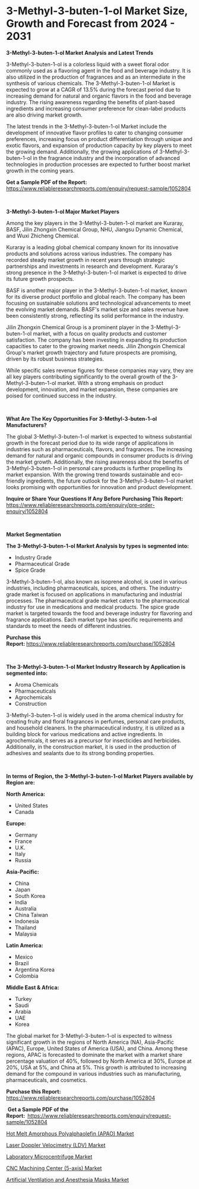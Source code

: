 <p><h1>3-Methyl-3-buten-1-ol Market Size, Growth and Forecast from 2024 - 2031</h1></p><p><strong>3-Methyl-3-buten-1-ol Market Analysis and Latest Trends</strong></p>
<p><p>3-Methyl-3-buten-1-ol is a colorless liquid with a sweet floral odor commonly used as a flavoring agent in the food and beverage industry. It is also utilized in the production of fragrances and as an intermediate in the synthesis of various chemicals. The 3-Methyl-3-buten-1-ol Market is expected to grow at a CAGR of 13.5% during the forecast period due to increasing demand for natural and organic flavors in the food and beverage industry. The rising awareness regarding the benefits of plant-based ingredients and increasing consumer preference for clean-label products are also driving market growth.</p><p>The latest trends in the 3-Methyl-3-buten-1-ol Market include the development of innovative flavor profiles to cater to changing consumer preferences, increasing focus on product differentiation through unique and exotic flavors, and expansion of production capacity by key players to meet the growing demand. Additionally, the growing applications of 3-Methyl-3-buten-1-ol in the fragrance industry and the incorporation of advanced technologies in production processes are expected to further boost market growth in the coming years.</p></p>
<p><strong>Get a Sample PDF of the Report:&nbsp;</strong> <a href="https://www.reliableresearchreports.com/enquiry/request-sample/1052804">https://www.reliableresearchreports.com/enquiry/request-sample/1052804</a></p>
<p>&nbsp;</p>
<p><strong>3-Methyl-3-buten-1-ol Major Market Players</strong></p>
<p><p>Among the key players in the 3-Methyl-3-buten-1-ol market are Kuraray, BASF, Jilin Zhongxin Chemical Group, NHU, Jiangsu Dynamic Chemical, and Wuxi Zhicheng Chemical. </p><p>Kuraray is a leading global chemical company known for its innovative products and solutions across various industries. The company has recorded steady market growth in recent years through strategic partnerships and investments in research and development. Kuraray's strong presence in the 3-Methyl-3-buten-1-ol market is expected to drive its future growth prospects.</p><p>BASF is another major player in the 3-Methyl-3-buten-1-ol market, known for its diverse product portfolio and global reach. The company has been focusing on sustainable solutions and technological advancements to meet the evolving market demands. BASF's market size and sales revenue have been consistently strong, reflecting its solid performance in the industry.</p><p>Jilin Zhongxin Chemical Group is a prominent player in the 3-Methyl-3-buten-1-ol market, with a focus on quality products and customer satisfaction. The company has been investing in expanding its production capacities to cater to the growing market needs. Jilin Zhongxin Chemical Group's market growth trajectory and future prospects are promising, driven by its robust business strategies.</p><p>While specific sales revenue figures for these companies may vary, they are all key players contributing significantly to the overall growth of the 3-Methyl-3-buten-1-ol market. With a strong emphasis on product development, innovation, and market expansion, these companies are poised for continued success in the industry.</p></p>
<p>&nbsp;</p>
<p><strong>What Are The Key Opportunities For 3-Methyl-3-buten-1-ol Manufacturers?</strong></p>
<p><p>The global 3-Methyl-3-buten-1-ol market is expected to witness substantial growth in the forecast period due to its wide range of applications in industries such as pharmaceuticals, flavors, and fragrances. The increasing demand for natural and organic compounds in consumer products is driving the market growth. Additionally, the rising awareness about the benefits of 3-Methyl-3-buten-1-ol in personal care products is further propelling its market expansion. With the growing trend towards sustainable and eco-friendly ingredients, the future outlook for the 3-Methyl-3-buten-1-ol market looks promising with opportunities for innovation and product development.</p></p>
<p><strong>Inquire or Share Your Questions If Any Before Purchasing This Report:</strong> <a href="https://www.reliableresearchreports.com/enquiry/pre-order-enquiry/1052804">https://www.reliableresearchreports.com/enquiry/pre-order-enquiry/1052804</a></p>
<p>&nbsp;</p>
<p><strong>Market Segmentation</strong></p>
<p><strong>The 3-Methyl-3-buten-1-ol Market Analysis by types is segmented into:</strong></p>
<p><ul><li>Industry Grade</li><li>Pharmaceutical Grade</li><li>Spice Grade</li></ul></p>
<p><p>3-Methyl-3-buten-1-ol, also known as isoprene alcohol, is used in various industries, including pharmaceuticals, spices, and others. The industry-grade market is focused on applications in manufacturing and industrial processes. The pharmaceutical grade market caters to the pharmaceutical industry for use in medications and medical products. The spice grade market is targeted towards the food and beverage industry for flavoring and fragrance applications. Each market type has specific requirements and standards to meet the needs of different industries.</p></p>
<p><strong>Purchase this Report:&nbsp;</strong><a href="https://www.reliableresearchreports.com/purchase/1052804">https://www.reliableresearchreports.com/purchase/1052804</a></p>
<p>&nbsp;</p>
<p><strong>The 3-Methyl-3-buten-1-ol Market Industry Research by Application is segmented into:</strong></p>
<p><ul><li>Aroma Chemicals</li><li>Pharmaceuticals</li><li>Agrochemicals</li><li>Construction</li></ul></p>
<p><p>3-Methyl-3-buten-1-ol is widely used in the aroma chemical industry for creating fruity and floral fragrances in perfumes, personal care products, and household cleaners. In the pharmaceutical industry, it is utilized as a building block for various medications and active ingredients. In agrochemicals, it serves as a precursor for insecticides and herbicides. Additionally, in the construction market, it is used in the production of adhesives and sealants due to its strong bonding properties.</p></p>
<p>&nbsp;</p>
<p><strong>In terms of Region, the 3-Methyl-3-buten-1-ol Market Players available by Region are:</strong></p>
<p>
    <p> <strong> North America: </strong>
        <ul>
            <li>United States</li>
            <li>Canada</li>
        </ul>
        </p> 
    <p> <strong> Europe: </strong>
        <ul>
            <li>Germany</li>
            <li>France</li>
            <li>U.K.</li>
            <li>Italy</li>
            <li>Russia</li>
        </ul>
        </p> 
    <p> <strong> Asia-Pacific: </strong>
        <ul>
            <li>China</li>
            <li>Japan</li>
            <li>South Korea</li>
            <li>India</li>
            <li>Australia</li>
            <li>China Taiwan</li>
            <li>Indonesia</li>
            <li>Thailand</li>
            <li>Malaysia</li>
        </ul>
        </p> 
    <p> <strong> Latin America: </strong>
        <ul>
            <li>Mexico</li>
            <li>Brazil</li>
            <li>Argentina Korea</li>
            <li>Colombia</li>
        </ul>
        </p> 
    <p> <strong> Middle East & Africa: </strong>
        <ul>
            <li>Turkey</li>
            <li>Saudi</li>
            <li>Arabia</li>
            <li>UAE</li>
            <li>Korea</li>
        </ul>
    </p>
    </p>
<p><p>The global market for 3-Methyl-3-buten-1-ol is expected to witness significant growth in the regions of North America (NA), Asia-Pacific (APAC), Europe, United States of America (USA), and China. Among these regions, APAC is forecasted to dominate the market with a market share percentage valuation of 40%, followed by North America at 30%, Europe at 20%, USA at 5%, and China at 5%. This growth is attributed to increasing demand for the compound in various industries such as manufacturing, pharmaceuticals, and cosmetics.</p></p>
<p><strong>Purchase this Report: </strong><a href="https://www.reliableresearchreports.com/purchase/1052804">https://www.reliableresearchreports.com/purchase/1052804</a></p>
<p>&nbsp;<strong>Get a Sample PDF of the Report:&nbsp;&nbsp;</strong><a href="https://www.reliableresearchreports.com/enquiry/request-sample/1052804">https://www.reliableresearchreports.com/enquiry/request-sample/1052804</a></p>
<p><strong></strong></p>
<p><p><a href="https://github.com/pizolina/Market-Research-Report-List-3/blob/main/hot-melt-amorphous-polyalphaolefin-apao-market.md">Hot Melt Amorphous Polyalphaolefin (APAO) Market</a></p><p><a href="https://medium.com/p/7fb07d2a055d/edit">Laser Doppler Velocimetry (LDV) Market</a></p><p><a href="https://medium.com/p/88e682da69f3/edit">Laboratory Microcentrifuge Market</a></p><p><a href="https://medium.com/p/8e7c14c57004/edit">CNC Machining Center (5-axis) Market</a></p><p><a href="https://github.com/tamvrosiya/Market-Research-Report-List-2/blob/main/artificial-ventilation-and-anesthesia-masks-market.md">Artificial Ventilation and Anesthesia Masks Market</a></p></p>
